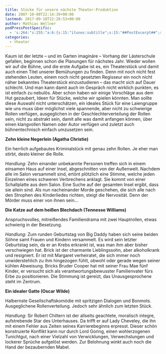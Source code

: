 ```yaml
---
title: Stücke für unsere nächste Theater-Produktion
date: 2007-10-08T22:14:39+00:00
lastmod: 2017-09-18T22:28:53+00:00
author: Mathias Wellner
podPressPostSpecific:
  - 's:264:"s:255:"a:6:{s:15:"itunes:subtitle";s:15:"##PostExcerpt##";s:14:"itunes:summary";s:15:"##PostExcerpt##";s:15:"itunes:keywords";s:17:"##WordPressCats##";s:13:"itunes:author";s:10:"##Global##";s:15:"itunes:explicit";s:7:"Default";s:12:"itunes:block";s:7:"Default";}";";'
categories:
  - theater
---
```

Kaum ist der letzte – und im Garten imaginäre – Vorhang der Lästerschule gefallen, beginnen schon die Planungen für nächstes Jahr. Wieder wollen wir auf die Bühne, und die erste Aufgabe ist es, ein Theaterstück und damit auch einen Titel unserer Bemühungen zu finden. Denn mit noch nicht fest stehenden Leuten, einem noch nicht gesetzten Regisseur ein noch nicht näher bekanntes Theaterstück einzustudieren – das macht sich auf Dauer schlecht. Und man kann damit auch im Gespräch nicht wirklich punkten, es ist einfach zu nebulös. Aber schon haben wir einige Vorschläge aus dem Hut gezaubert, Ideen für Stücke, welche wir spielen könnten. Man sollte diese Auswahl nicht unterschätzen, ein ideales Stück für eine Laiengruppe wie uns muss über möglichst viele spannende, aber nicht zu schwierige Rollen verfügen, ausgeglichen in der Geschlechterverteilung der Rollen sein, nicht zu abstrakt sein, damit alle was damit anfangen können, über einen klangvollen Namen oder Autor verfügen und zuletzt auch bühnentechnisch einfach umzusetzen sein.

**Zehn kleine Negerlein (Agatha Christie)**

Ein herrlich aufgebautes Kriminalstück mit genau zehn Rollen. Je eher man stirbt, desto kleiner die Rolle.

_Handlung:_ Zehn einander unbekannte Personen treffen sich in einem einsamen Haus auf einer Insel, abgeschnitten von der Außenwelt. Nachdem alle im Salon versammelt sind, ertönt plötzlich eine Stimme, welche jeden Einzelnen eines schweren Verbrechens anklagt. Sie kommt von einer Schallplatte aus dem Salon. Eine Suche auf der gesamten Insel ergibt, dass sie allein sind. Als nun nacheinander Morde geschehen, die sich alle nach den Strophen des Kinderliedes richten, steigt die Nervosität. Denn der Mörder muss einer von ihnen sein&#8230;

**Die Katze auf dem heißen Blechdach (Tennesse Williams)**

Anspruchsvolles, mitreißendes Familiendrama mit zwei Hauptrollen, etwas schwierig in der Besetzung.

_Handlung:_ Zum runden Geburtstag von Big Daddy haben sich seine beiden Söhne samt Frauen und Kindern versammelt. Es wird sein letzter Geburtstag sein, da er an Krebs erkrankt ist, was man ihm aber bisher verschwiegen hat. Brick ist der charmante Lieblingssohn, aber alkoholkrank und resigniert. Er ist mit Margaret verheiratet, die sich immer noch unwiderstehlich zu ihm hingezogen fühlt, obwohl oder gerade wegen seiner kühlen Abweisung. Bricks Bruder Cooper hat mit seiner Frau Mae fünf Kinder, er versucht sich als verantwortungsbewusster Familienvater fürs Erbe zu positionieren. Die Stimmung ist gereizt, das Unausgesprochene steht im Zentrum.

**Ein idealer Gatte (Oscar Wilde)**

Halbernste Gesellschaftskomödie mit spritzigen Dialogen und Bonmots. Ausgeglichene Rollenverteilung. Jedoch sehr ähnlich zum letzten Stück.

_Handlung:_ Sir Robert Chiltern ist der allseits geachtete, moralisch integre, aufstrebende Star des Unterhauses. Da trifft er auf Lady Cheveley, die ihn mit einem Fehler aus Zeiten seines Karrierebeginns erpresst. Dieser schön konstruierte Konflikt kann nur durch Lord Goring, einen wohlerzogenen Tunichtgut, nach einer Vielzahl von Verwicklungen, Verwechslungen und lockerer Sprüche aufgelöst werden. Zur Belohnung winkt auch noch die Hand der bezaubernden Mabel.